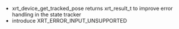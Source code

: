 - xrt_device_get_tracked_pose returns xrt_result_t to improve error handling in the state tracker
- introduce XRT_ERROR_INPUT_UNSUPPORTED
